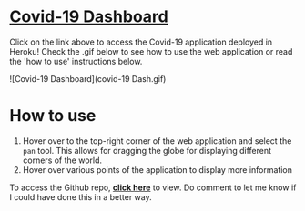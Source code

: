 # [Covid-19 Dashboard](https://covid19-plotly-dash.herokuapp.com/)
Click on the link above to access the Covid-19 application deployed in Heroku! Check the .gif below to see how to use the web application or read the 'how to use' instructions below.

![Covid-19 Dashboard](covid-19 Dash.gif)

# How to use
1. Hover over to the top-right corner of the web application and select the `pan` tool. This allows for dragging the globe for displaying different corners of the world. 
2. Hover over various points of the application to display more information

To access the Github repo, **[click here](https://github.com/obaidhoque/covid19-plotly-dash)** to view. Do comment to let me know if I could have done this in a better way. 

